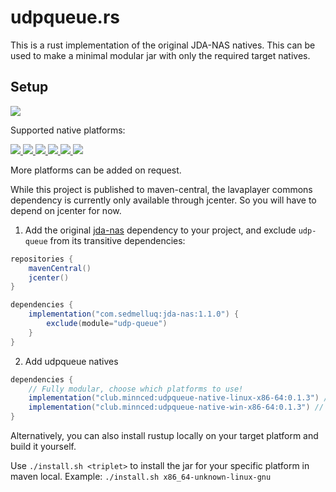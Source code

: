 
# udpqueue.rs

This is a rust implementation of the original JDA-NAS natives. This can be used to make a minimal modular jar with only the required target natives.


## Setup

[ ![](https://img.shields.io/maven-central/v/club.minnced/udpqueue-api?color=blue&label=udpqueue-api) ](https://search.maven.org/artifact/club.minnced/udpqueue-api)

Supported native platforms:

[ ![](https://img.shields.io/maven-central/v/club.minnced/udpqueue-native-linux-x86-64?color=blue&label=linux-x86-64&logo=linux&logoColor=white) ](https://search.maven.org/artifact/club.minnced/udpqueue-native-linux-x86-64)
[ ![](https://img.shields.io/maven-central/v/club.minnced/udpqueue-native-linux-x86?color=blue&label=linux-x86&logo=linux&logoColor=white) ](https://search.maven.org/artifact/club.minnced/udpqueue-native-linux-x86)
[ ![](https://img.shields.io/maven-central/v/club.minnced/udpqueue-native-linux-aarch64?color=blue&label=linux-aarch64&logo=linux&logoColor=white) ](https://search.maven.org/artifact/club.minnced/udpqueue-native-linux-aarch64)
[ ![](https://img.shields.io/maven-central/v/club.minnced/udpqueue-native-win-x86-64?color=blue&label=win-x86-64&logo=windows&logoColor=white) ](https://search.maven.org/artifact/club.minnced/udpqueue-native-win-x86-64)
[ ![](https://img.shields.io/maven-central/v/club.minnced/udpqueue-native-win-x86?color=blue&label=win-x86&logo=windows&logoColor=white) ](https://search.maven.org/artifact/club.minnced/udpqueue-native-win-x86)
[ ![](https://img.shields.io/maven-central/v/club.minnced/udpqueue-native-darwin?color=blue&label=darwin&logo=apple&logoColor=white) ](https://search.maven.org/artifact/club.minnced/udpqueue-native-darwin)

More platforms can be added on request.

While this project is published to maven-central, the lavaplayer commons dependency is currently only available through jcenter. So you will have to depend on jcenter for now.

1. Add the original [jda-nas](https://github.com/sedmelluq/jda-nas) dependency to your project, and exclude `udp-queue` from its transitive dependencies:

```gradle
repositories {
    mavenCentral()
    jcenter()
}

dependencies {
    implementation("com.sedmelluq:jda-nas:1.1.0") {
        exclude(module="udp-queue")
    }
}
```

2. Add udpqueue natives

```gradle
dependencies {
    // Fully modular, choose which platforms to use!
    implementation("club.minnced:udpqueue-native-linux-x86-64:0.1.3") // adds linux 64bit
    implementation("club.minnced:udpqueue-native-win-x86-64:0.1.3") // adds windows 64bit
}
```

Alternatively, you can also install rustup locally on your target platform and build it yourself.

Use `./install.sh <triplet>` to install the jar for your specific platform in maven local. Example: `./install.sh x86_64-unknown-linux-gnu`
